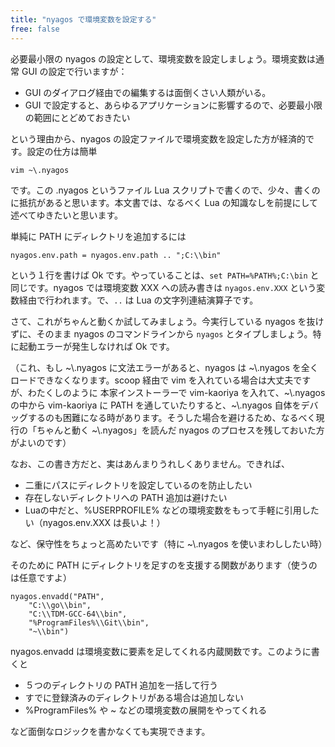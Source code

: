 ```yaml
---
title: "nyagos で環境変数を設定する"
free: false
---
```


必要最小限の nyagos の設定として、環境変数を設定しましょう。環境変数は通常 GUI の設定で行いますが：

- GUI のダイアログ経由での編集するは面倒くさい人類がいる。
- GUI で設定すると、あらゆるアプリケーションに影響するので、必要最小限の範囲にとどめておきたい

という理由から、nyagos の設定ファイルで環境変数を設定した方が経済的です。設定の仕方は簡単

```
vim ~\.nyagos
```

です。この .nyagos というファイル Lua スクリプトで書くので、少々、書くのに抵抗があると思います。本文書では、なるべく Lua の知識なしを前提にして述べてゆきたいと思います。

単純に PATH にディレクトリを追加するには

```
nyagos.env.path = nyagos.env.path .. ";C:\\bin"
```

という１行を書けば Ok です。やっていることは、`set PATH=%PATH%;C:\bin` と同じです。nyagos では環境変数 XXX への読み書きは `nyagos.env.XXX` という変数経由で行われます。で、`..` は Lua の文字列連結演算子です。

さて、これがちゃんと動くか試してみましょう。今実行している nyagos を抜けずに、そのまま nyagos のコマンドラインから `nyagos` とタイプしましょう。特に起動エラーが発生しなければ Ok です。

（これ、もし ~\\.nyagos に文法エラーがあると、nyagos は ~\\.nyagos を全くロードできなくなります。scoop 経由で vim を入れている場合は大丈夫ですが、わたくしのように 本家インストーラーで vim-kaoriya を入れて、~\\.nyagos の中から vim-kaoriya に PATH を通していたりすると、~\\.nyagos 自体をデバッグするのも困難になる時があります。そうした場合を避けるため、なるべく現行の「ちゃんと動く ~\\.nyagos」を読んだ nyagos のプロセスを残しておいた方がよいのです）

なお、この書き方だと、実はあんまりうれしくありません。できれば、

* 二重にパスにディレクトリを設定しているのを防止したい
* 存在しないディレクトリへの PATH 追加は避けたい
* Luaの中だと、%USERPROFILE% などの環境変数をもって手軽に引用したい（nyagos.env.XXX は長いよ！）

など、保守性をちょっと高めたいです（特に ~\\.nyagos を使いまわししたい時）

そのために PATH にディレクトリを足すのを支援する関数があります（使うのは任意ですよ）

```
nyagos.envadd("PATH",
    "C:\\go\\bin",
    "C:\\TDM-GCC-64\\bin",
    "%ProgramFiles%\\Git\\bin",
    "~\\bin")
```

nyagos.envadd は環境変数に要素を足してくれる内蔵関数です。このように書くと

- ５つのディレクトリの PATH 追加を一括して行う
- すでに登録済みのディレクトリがある場合は追加しない
- %ProgramFiles% や ~ などの環境変数の展開をやってくれる

など面倒なロジックを書かなくても実現できます。